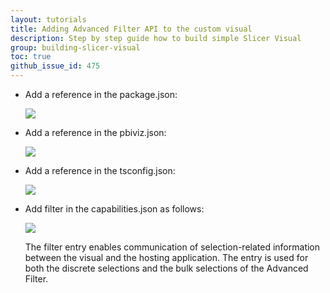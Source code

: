 ```yaml
---
layout: tutorials
title: Adding Advanced Filter API to the custom visual
description: Step by step guide how to build simple Slicer Visual
group: building-slicer-visual
toc: true
github_issue_id: 475
---
```


- Add a reference in the package.json:

  ![](../images/advanced-filter-api-in-package.json.PNG)

- Add a reference in the pbiviz.json:

  ![](../images/advanced-filter-api-in-pbiviz.json.PNG)

- Add a reference in the tsconfig.json:

  ![](../images/advanced-filter-api-in-tsconfig.json.PNG)
  
- Add filter in the capabilities.json as follows:

  ![](../images/advanced-filter-api-in-capabilities.json.PNG)
  
  The filter entry enables communication of selection-related information between the visual and the hosting application. The entry is used for both the discrete selections and the bulk selections of the Advanced Filter.
